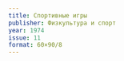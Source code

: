 ```yaml
---
title: Спортивные игры
publisher: Физкультура и спорт
year: 1974
issue: 11
format: 60×90/8
---
```


